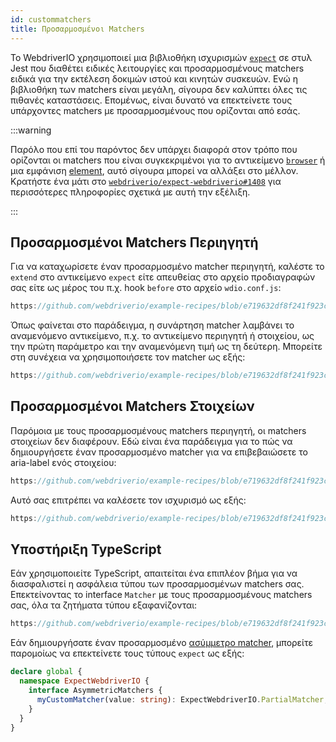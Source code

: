 ```yaml
---
id: custommatchers
title: Προσαρμοσμένοι Matchers
---
```


Το WebdriverIO χρησιμοποιεί μια βιβλιοθήκη ισχυρισμών [`expect`](https://webdriver.io/docs/api/expect-webdriverio) σε στυλ Jest που διαθέτει ειδικές λειτουργίες και προσαρμοσμένους matchers ειδικά για την εκτέλεση δοκιμών ιστού και κινητών συσκευών. Ενώ η βιβλιοθήκη των matchers είναι μεγάλη, σίγουρα δεν καλύπτει όλες τις πιθανές καταστάσεις. Επομένως, είναι δυνατό να επεκτείνετε τους υπάρχοντες matchers με προσαρμοσμένους που ορίζονται από εσάς.

:::warning

Παρόλο που επί του παρόντος δεν υπάρχει διαφορά στον τρόπο που ορίζονται οι matchers που είναι συγκεκριμένοι για το αντικείμενο [`browser`](/docs/api/browser) ή μια εμφάνιση [element](/docs/api/element), αυτό σίγουρα μπορεί να αλλάξει στο μέλλον. Κρατήστε ένα μάτι στο [`webdriverio/expect-webdriverio#1408`](https://github.com/webdriverio/expect-webdriverio/issues/1408) για περισσότερες πληροφορίες σχετικά με αυτή την εξέλιξη.

:::

## Προσαρμοσμένοι Matchers Περιηγητή

Για να καταχωρίσετε έναν προσαρμοσμένο matcher περιηγητή, καλέστε το `extend` στο αντικείμενο `expect` είτε απευθείας στο αρχείο προδιαγραφών σας είτε ως μέρος του π.χ. hook `before` στο αρχείο `wdio.conf.js`:

```js reference useHTTPS
https://github.com/webdriverio/example-recipes/blob/e719632df8f241f923c8d9301aab6bccee5cb109/customMatchers/example.ts#L3-L18
```

Όπως φαίνεται στο παράδειγμα, η συνάρτηση matcher λαμβάνει το αναμενόμενο αντικείμενο, π.χ. το αντικείμενο περιηγητή ή στοιχείου, ως την πρώτη παράμετρο και την αναμενόμενη τιμή ως τη δεύτερη. Μπορείτε στη συνέχεια να χρησιμοποιήσετε τον matcher ως εξής:

```js reference useHTTPS
https://github.com/webdriverio/example-recipes/blob/e719632df8f241f923c8d9301aab6bccee5cb109/customMatchers/example.ts#L50-L52
```

## Προσαρμοσμένοι Matchers Στοιχείων

Παρόμοια με τους προσαρμοσμένους matchers περιηγητή, οι matchers στοιχείων δεν διαφέρουν. Εδώ είναι ένα παράδειγμα για το πώς να δημιουργήσετε έναν προσαρμοσμένο matcher για να επιβεβαιώσετε το aria-label ενός στοιχείου:

```js reference useHTTPS
https://github.com/webdriverio/example-recipes/blob/e719632df8f241f923c8d9301aab6bccee5cb109/customMatchers/example.ts#L20-L38
```

Αυτό σας επιτρέπει να καλέσετε τον ισχυρισμό ως εξής:

```js reference useHTTPS
https://github.com/webdriverio/example-recipes/blob/e719632df8f241f923c8d9301aab6bccee5cb109/customMatchers/example.ts#L54-L57
```

## Υποστήριξη TypeScript

Εάν χρησιμοποιείτε TypeScript, απαιτείται ένα επιπλέον βήμα για να διασφαλιστεί η ασφάλεια τύπου των προσαρμοσμένων matchers σας. Επεκτείνοντας το interface `Matcher` με τους προσαρμοσμένους matchers σας, όλα τα ζητήματα τύπου εξαφανίζονται:

```js reference useHTTPS
https://github.com/webdriverio/example-recipes/blob/e719632df8f241f923c8d9301aab6bccee5cb109/customMatchers/example.ts#L40-L47
```

Εάν δημιουργήσατε έναν προσαρμοσμένο [ασύμμετρο matcher](https://jestjs.io/docs/expect#expectextendmatchers), μπορείτε παρομοίως να επεκτείνετε τους τύπους `expect` ως εξής:

```ts
declare global {
  namespace ExpectWebdriverIO {
    interface AsymmetricMatchers {
      myCustomMatcher(value: string): ExpectWebdriverIO.PartialMatcher;
    }
  }
}
```